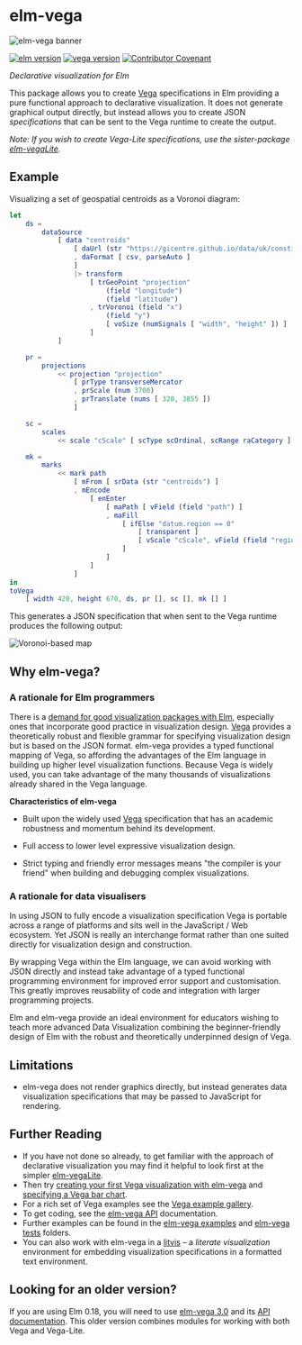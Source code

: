 # elm-vega

![elm-vega banner](https://raw.githubusercontent.com/gicentre/elm-vega/master/images/banner.jpg)

[![elm version](https://img.shields.io/badge/Elm-v0.19-blue.svg?style=flat-square)](https://elm-lang.org)
[![vega version](https://img.shields.io/badge/Vega-v5.8-purple.svg?style=flat-square)](https://vega.github.io/vega/)
[![Contributor Covenant](https://img.shields.io/badge/Contributor%20Covenant-v1.4%20adopted-ff69b4.svg)](CODE_OF_CONDUCT.md)

_Declarative visualization for Elm_

This package allows you to create [Vega](https://vega.github.io/vega/) specifications in Elm providing a pure functional approach to declarative visualization.
It does not generate graphical output directly, but instead allows you to create JSON _specifications_ that can be sent to the Vega runtime to create the output.

_Note: If you wish to create Vega-Lite specifications, use the sister-package [elm-vegaLite](https://github.com/gicentre/elm-vegaLite)._

## Example

Visualizing a set of geospatial centroids as a Voronoi diagram:

```elm
let
    ds =
        dataSource
            [ data "centroids"
                [ daUrl (str "https://gicentre.github.io/data/uk/constituencySpacedCentroidsWithSpacers.csv")
                , daFormat [ csv, parseAuto ]
                ]
                |> transform
                    [ trGeoPoint "projection"
                        (field "longitude")
                        (field "latitude")
                    , trVoronoi (field "x")
                        (field "y")
                        [ voSize (numSignals [ "width", "height" ]) ]
                    ]
            ]

    pr =
        projections
            << projection "projection"
                [ prType transverseMercator
                , prScale (num 3700)
                , prTranslate (nums [ 320, 3855 ])
                ]

    sc =
        scales
            << scale "cScale" [ scType scOrdinal, scRange raCategory ]

    mk =
        marks
            << mark path
                [ mFrom [ srData (str "centroids") ]
                , mEncode
                    [ enEnter
                        [ maPath [ vField (field "path") ]
                        , maFill
                            [ ifElse "datum.region == 0"
                                [ transparent ]
                                [ vScale "cScale", vField (field "region") ]
                            ]
                        ]
                    ]
                ]
in
toVega
    [ width 420, height 670, ds, pr [], sc [], mk [] ]
```

This generates a JSON specification that when sent to the Vega runtime produces the following output:

![Voronoi-based map](https://raw.githubusercontent.com/gicentre/elm-vega/master/images/voronoi.png)

## Why elm-vega?

### A rationale for Elm programmers

There is a [demand for good visualization packages with Elm](https://package.elm-lang.org/packages/elm/svg/latest), especially ones that incorporate good practice in visualization design.
[Vega](https://vega.github.io/vega/) provides a theoretically robust and flexible grammar for specifying visualization design but is based on the JSON format.
elm-vega provides a typed functional mapping of Vega, so affording the advantages of the Elm language in building up higher level visualization functions.
Because Vega is widely used, you can take advantage of the many thousands of visualizations already shared in the Vega language.

**Characteristics of elm-vega**

- Built upon the widely used [Vega](https://vega.github.io/vega/) specification that has an academic robustness and momentum behind its development.

- Full access to lower level expressive visualization design.

- Strict typing and friendly error messages means "the compiler is your friend" when building and debugging complex visualizations.

### A rationale for data visualisers

In using JSON to fully encode a visualization specification Vega is portable across a range of platforms and sits well in the JavaScript / Web ecosystem.
Yet JSON is really an interchange format rather than one suited directly for visualization design and construction.

By wrapping Vega within the Elm language, we can avoid working with JSON directly and instead take advantage of a typed functional programming environment for improved error support and customisation.
This greatly improves reusability of code and integration with larger programming projects.

Elm and elm-vega provide an ideal environment for educators wishing to teach more advanced Data Visualization combining the beginner-friendly design of Elm with the robust and theoretically underpinned design of Vega.

## Limitations

- elm-vega does not render graphics directly, but instead generates data visualization specifications that may be passed to JavaScript for rendering.

## Further Reading

- If you have not done so already, to get familiar with the approach of declarative visualization you may find it helpful to look first at the simpler [elm-vegaLite](https://github.com/gicentre/elm-vegaLite).
- Then try [creating your first Vega visualization with elm-vega](https://github.com/gicentre/elm-vega/tree/master/docs/helloWorld) and [specifying a Vega bar chart](https://github.com/gicentre/elm-vega/tree/master/docs/barChart).
- For a rich set of Vega examples see the [Vega example gallery](https://github.com/gicentre/elm-vega/tree/master/test-gallery).
- To get coding, see the [elm-vega API](https://package.elm-lang.org/packages/gicentre/elm-vega/latest) documentation.
- Further examples can be found in the [elm-vega examples](https://github.com/gicentre/elm-vega/tree/master/examples) and [elm-vega tests](https://github.com/gicentre/elm-vega/tree/master/tests) folders.
- You can also work with elm-vega in a [litvis](https://github.com/gicentre/litvis) – a _literate visualization_ environment for embedding visualization specifications in a formatted text environment.

## Looking for an older version?

If you are using Elm 0.18, you will need to use [elm-vega 3.0](https://github.com/gicentre/elm-vega/tree/v3.0) and its [API documentation](https://package.elm-lang.org/packages/gicentre/elm-vega/3.0.1).
This older version combines modules for working with both Vega and Vega-Lite.

